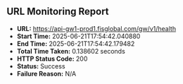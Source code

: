 ## URL Monitoring Report

- **URL:** https://api-gw1-prod1.fisglobal.com/gw/v1/health
- **Start Time:** 2025-06-21T17:54:42.040880
- **End Time:** 2025-06-21T17:54:42.179482
- **Total Time Taken:** 0.138602 seconds
- **HTTP Status Code:** 200
- **Status:** Success
- **Failure Reason:** N/A
